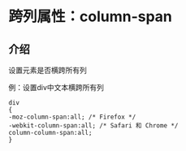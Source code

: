 # 跨列属性：column-span

## 介绍

设置元素是否横跨所有列

例：设置div中文本横跨所有列

```javscript
div
{
-moz-column-span:all; /* Firefox */
-webkit-column-span:all; /* Safari 和 Chrome */
column-column-span:all;
}
```